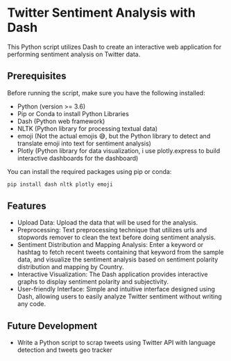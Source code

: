 # Twitter Sentiment Analysis with Dash

This Python script utilizes Dash to create an interactive web application for performing sentiment analysis on Twitter data.

## Prerequisites

Before running the script, make sure you have the following installed:

- Python (version >= 3.6)
- Pip or Conda to install Python Libraries
- Dash (Python web framework)
- NLTK (Python library for processing textual data)
- emoji (Not the actual emojis :sweat_smile:, but the Python library to detect and translate emoji into text for sentiment analysis)
- Plotly (Python library for data visualization, i use plotly.express to build interactive dashboards for the dashboard)
  
You can install the required packages using pip or conda:

```bash
pip install dash nltk plotly emoji
```

## Features

- Upload Data: Upload the data that will be used for the analysis.
- Preprocessing: Text preprocessing technique that utilizes urls and stopwords remover to clean the text before doing sentiment analysis.
- Sentiment Distribution and Mapping Analysis: Enter a keyword or hashtag to fetch recent tweets containing that keyword from the sample data, and visualize the sentiment analysis based on sentiment polarity distribution and mapping by Country.
- Interactive Visualization: The Dash application provides interactive graphs to display sentiment polarity and subjectivity.
- User-friendly Interface: Simple and intuitive interface designed using Dash, allowing users to easily analyze Twitter sentiment without writing any code.

## Future Development

- Write a Python script to scrap tweets using Twitter API with language detection and tweets geo tracker
